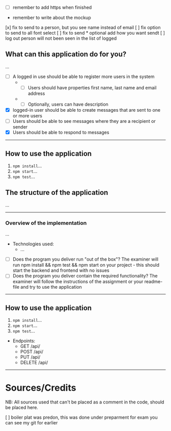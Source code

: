 * [ ] remember to add https when finished 
 * remember to write about the mockup

[x]  fix to send to a person, but you see name instead of email
[ ]  fix option to send to all font select
[ ]  fix to send * optional add how you want sendt 
[ ]   log out person will not been seen in the list of logged

## What can this application do for you? ##
...
* [ ] A logged in use should be able to register more users in the system
  * * [ ] Users should have properties first name, last name and email address 
  * * [ ] Optionally, users can have description
  
* [x] logged-in user should be able to create messages that are sent to one or more users
* [ ] Users should be able to see messages where they are a recipient or sender
* [x] Users should be able to respond to messages
---

## How to use the application ##

1. `npm install`...
2. `npm start`...
3. `npm test`...


## The structure of the application ##

...

---

### Overview of the implementation ###

...

* Technologies used:
    * ...
  
* [ ] Does the program you deliver run "out of the box"? The examiner will run npm install && npm test && npm start on your project - this should start the
  backend and frontend with no issues
* [ ] Does the program you deliver contain the required functionality? The examiner will follow the instructions of the assignment or your readme-file and try to use
  the application
---

## How to use the application ##

1. `npm install`...
2. `npm start`...
3. `npm test`...

* Endpoints:
    * GET /api/
    * POST /api/
    * PUT /api/
    * DELETE /api/
    


---

# Sources/Credits #

NB: All sources used that can't be placed as a comment in the code, should be placed here.

[ ] boiler plat was predon, this was done under preparment for exam you can see my git for earlier